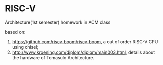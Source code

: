 # RISC-V
Architecture(1st semester) homework in ACM class

based on:

1. https://github.com/riscv-boom/riscv-boom, a out of order RISC-V CPU using chisel;
2. http://www.kroening.com/diplom/diplom/main003.html, details about the hardware of Tomasulo Architecture.
